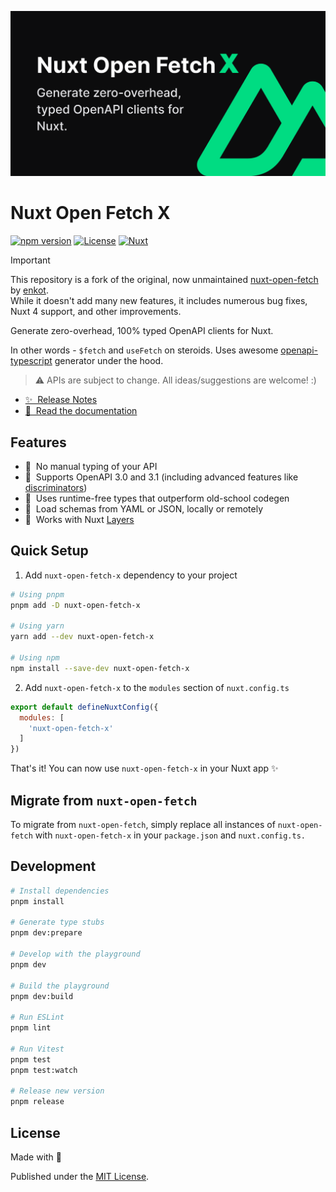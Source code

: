 <!--
Get your module up and running quickly.

Find and replace all on all files (CMD+SHIFT+F):
- Name: My Module
- Package name: my-module
- Description: My new Nuxt module
-->
[![Nuxt Open Fetch](./docs/public/cover.png)](https://nuxt-open-fetch.vercel.app/)

# Nuxt Open Fetch X

[![npm version][npm-version-src]][npm-version-href]
[![License][license-src]][license-href]
[![Nuxt][nuxt-src]][nuxt-href]

> [!IMPORTANT]
> This repository is a fork of the original, now unmaintained [nuxt-open-fetch](https://github.com/enkot/nuxt-open-fetch) by [enkot](https://github.com/enkot).\
> While it doesn't add many new features, it includes numerous bug fixes, Nuxt 4 support, and other improvements.

Generate zero-overhead, 100% typed OpenAPI clients for Nuxt.

In other words - `$fetch` and `useFetch` on steroids. Uses awesome [openapi-typescript](https://github.com/drwpow/openapi-typescript) generator under the hood.

> ⚠️ APIs are subject to change.
> All ideas/suggestions are welcome! :)

- [✨ &nbsp;Release Notes](/CHANGELOG.md)
- [📖 &nbsp;Read the documentation](https://nuxt-open-fetch.vercel.app/)
<!-- - [🏀 Online playground](https://stackblitz.com/github/your-org/my-module?file=playground%2Fapp.vue) -->
<!-- - [📖 &nbsp;Documentation](https://example.com) -->

## Features

<!-- Highlight some of the features your module provide here -->
- 🍹 &nbsp;No manual typing of your API
- 🍋 &nbsp;Supports OpenAPI 3.0 and 3.1 (including advanced features like [discriminators](https://spec.openapis.org/oas/v3.1.0#discriminator-object))
- 🌲 &nbsp;Uses runtime-free types that outperform old-school codegen
- 📡 &nbsp;Load schemas from YAML or JSON, locally or remotely
- 🥞 &nbsp;Works with Nuxt [Layers](https://nuxt.com/docs/getting-started/layers)

## Quick Setup

1. Add `nuxt-open-fetch-x` dependency to your project

```bash
# Using pnpm
pnpm add -D nuxt-open-fetch-x

# Using yarn
yarn add --dev nuxt-open-fetch-x

# Using npm
npm install --save-dev nuxt-open-fetch-x
```

2. Add `nuxt-open-fetch-x` to the `modules` section of `nuxt.config.ts`

```js
export default defineNuxtConfig({
  modules: [
    'nuxt-open-fetch-x'
  ]
})
```

That's it! You can now use `nuxt-open-fetch-x` in your Nuxt app ✨

## Migrate from `nuxt-open-fetch`

To migrate from `nuxt-open-fetch`, simply replace all instances of `nuxt-open-fetch` with `nuxt-open-fetch-x` in your `package.json` and `nuxt.config.ts.`

## Development

```bash
# Install dependencies
pnpm install

# Generate type stubs
pnpm dev:prepare

# Develop with the playground
pnpm dev

# Build the playground
pnpm dev:build

# Run ESLint
pnpm lint

# Run Vitest
pnpm test
pnpm test:watch

# Release new version
pnpm release
```

## License

Made with 💚

Published under the [MIT License](./LICENCE).

<!-- Badges -->
[npm-version-src]: https://img.shields.io/npm/v/nuxt-open-fetch-x/latest.svg?style=flat&colorA=18181B&colorB=28CF8D
[npm-version-href]: https://npmjs.com/package/nuxt-open-fetch-x

[license-src]: https://img.shields.io/npm/l/nuxt-open-fetch-x.svg?style=flat&colorA=18181B&colorB=28CF8D
[license-href]: https://npmjs.com/package/nuxt-open-fetch-x

[nuxt-src]: https://img.shields.io/badge/Nuxt-18181B?logo=nuxt.js
[nuxt-href]: https://nuxt.com
